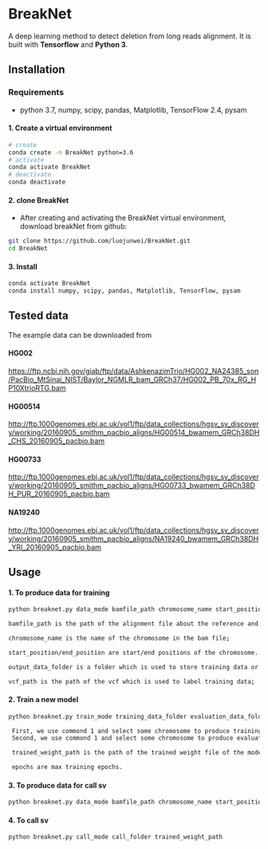 # BreakNet

A deep learning method to detect deletion from long reads alignment. It is
built with **Tensorflow** and **Python 3**.


## Installation

### Requirements
  * python 3.7, numpy, scipy, pandas, Matplotlib, TensorFlow 2.4, pysam

#### 1. Create a virtual environment

```bash
# create
conda create -n BreakNet python=3.6
# activate
conda activate BreakNet
# deactivate
conda deactivate
```

#### 2. clone BreakNet
- After creating and activating the BreakNet virtual environment, download breakNet from github:
```bash
git clone https://github.com/luojunwei/BreakNet.git
cd BreakNet
``` 
#### 3. Install

```bash
conda activate BreakNet
conda install numpy, scipy, pandas, Matplotlib, TensorFlow, pysam

``` 

## Tested data
The example data can be downloaded from 
#### HG002
https://ftp.ncbi.nih.gov/giab/ftp/data/AshkenazimTrio/HG002_NA24385_son/PacBio_MtSinai_NIST/Baylor_NGMLR_bam_GRCh37/HG002_PB_70x_RG_HP10XtrioRTG.bam
#### HG00514
http://ftp.1000genomes.ebi.ac.uk/vol1/ftp/data_collections/hgsv_sv_discovery/working/20160905_smithm_pacbio_aligns/HG00514_bwamem_GRCh38DH_CHS_20160905_pacbio.bam
#### HG00733
http://ftp.1000genomes.ebi.ac.uk/vol1/ftp/data_collections/hgsv_sv_discovery/working/20160905_smithm_pacbio_aligns/HG00733_bwamem_GRCh38DH_PUR_20160905_pacbio.bam
#### NA19240
http://ftp.1000genomes.ebi.ac.uk/vol1/ftp/data_collections/hgsv_sv_discovery/working/20160905_smithm_pacbio_aligns/NA19240_bwamem_GRCh38DH_YRI_20160905_pacbio.bam


## Usage

#### 1. To produce data for training
```bash
python breaknet.py data_mode bamfile_path chromosome_name start_position end_position output_data_folder vcf_path

bamfile_path is the path of the alignment file about the reference and the long read set. And, the bam file should be sorted and indexed;

chromosome_name is the name of the chromosome in the bam file;

start_position/end_position are start/end positions of the chromosome. In this region, we will extract and label training data.

output_data_folder is a folder which is used to store training data or evaluation data;

vcf_path is the path of the vcf which is used to label training data;
```

#### 2. Train a new model
```bash
python breaknet.py train_mode training_data_folder evaluation_data_folder trained_weight_path epochs

 First, we use commond 1 and select some chromosome to produce training data, which is stored in the training_data_folder.
 Second, we use commond 1 and select some chromosome to produce evaluation data, which is stored in the evaluation_data_folder.

 trained_weight_path is the path of the trained weight file of the model.

 epochs are max training epochs.
```

#### 3. To produce data for call sv
```bash
python breaknet.py data_mode bamfile_path chromosome_name start_position end_position call_folder
```

#### 4. To call sv
```bash
python breaknet.py call_mode call_folder trained_weight_path
```



